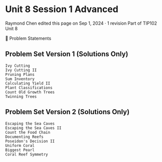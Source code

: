 # Unit 8 Session 1 Advanced
Raymond Chen edited this page on Sep 1, 2024 · 1 revision
Part of TIP102 Unit 8

🔗 Problem Statements
## Problem Set Version 1 (Solutions Only)
    Ivy Cutting
    Ivy Cutting II
    Pruning Plans
    Sum Inventory
    Calculating Yield II
    Plant Classifications
    Count Old Growth Trees
    Twinning Trees

## Problem Set Version 2 (Solutions Only)
    Escaping the Sea Caves
    Escaping the Sea Caves II
    Count the Food Chain
    Documenting Reefs
    Poseidon's Decision II
    Uniform Coral
    Biggest Pearl
    Coral Reef Symmetry